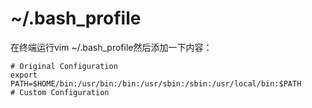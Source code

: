 # ~/.bash_profile

在终端运行vim ~/.bash_profile然后添加一下内容：   
```vim
# Original Configuration
export PATH=$HOME/bin:/usr/bin:/bin:/usr/sbin:/sbin:/usr/local/bin:$PATH
# Custom Configuration
```